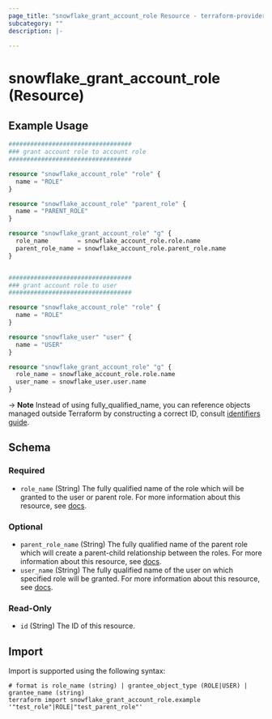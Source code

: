 ```yaml
---
page_title: "snowflake_grant_account_role Resource - terraform-provider-snowflake"
subcategory: ""
description: |-
  
---
```


# snowflake_grant_account_role (Resource)



## Example Usage

```terraform
##################################
### grant account role to account role
##################################

resource "snowflake_account_role" "role" {
  name = "ROLE"
}

resource "snowflake_account_role" "parent_role" {
  name = "PARENT_ROLE"
}

resource "snowflake_grant_account_role" "g" {
  role_name        = snowflake_account_role.role.name
  parent_role_name = snowflake_account_role.parent_role.name
}


##################################
### grant account role to user
##################################

resource "snowflake_account_role" "role" {
  name = "ROLE"
}

resource "snowflake_user" "user" {
  name = "USER"
}

resource "snowflake_grant_account_role" "g" {
  role_name = snowflake_account_role.role.name
  user_name = snowflake_user.user.name
}
```

-> **Note** Instead of using fully_qualified_name, you can reference objects managed outside Terraform by constructing a correct ID, consult [identifiers guide](../guides/identifiers#new-computed-fully-qualified-name-field-in-resources).
<!-- TODO(SNOW-1634854): include an example showing both methods-->

<!-- schema generated by tfplugindocs -->
## Schema

### Required

- `role_name` (String) The fully qualified name of the role which will be granted to the user or parent role. For more information about this resource, see [docs](./account_role).

### Optional

- `parent_role_name` (String) The fully qualified name of the parent role which will create a parent-child relationship between the roles. For more information about this resource, see [docs](./account_role).
- `user_name` (String) The fully qualified name of the user on which specified role will be granted. For more information about this resource, see [docs](./user).

### Read-Only

- `id` (String) The ID of this resource.

## Import

Import is supported using the following syntax:

```shell
# format is role_name (string) | grantee_object_type (ROLE|USER) | grantee_name (string)
terraform import snowflake_grant_account_role.example '"test_role"|ROLE|"test_parent_role"'
```
